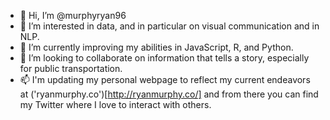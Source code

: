 - 👋 Hi, I’m @murphyryan96
- 👀 I’m interested in data, and in particular on visual communication and in NLP.
- 🌱 I’m currently improving my abilities in JavaScript, R, and Python.
- 💞️ I’m looking to collaborate on information that tells a story, especially for public transportation.
- 📫 I'm updating my personal webpage to reflect my current endeavors at ('ryanmurphy.co')[http://ryanmurphy.co/] and from there you can find my Twitter where I love to interact with others.

<!---
murphyryan96/murphyryan96 is a ✨ special ✨ repository because its `README.md` (this file) appears on your GitHub profile.
You can click the Preview link to take a look at your changes.
--->
